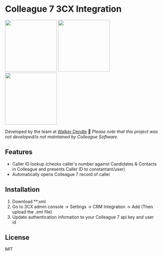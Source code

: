 # Colleague 7 3CX Integration

<img src="https://cdn0.iconfinder.com/data/icons/electronic-flat-1/32/plug_v2-512.png" height="170" />
<img src="https://services.colleaguesoftware.com/online-help/images/v7/colleague---twitter.jpg" height="170" />
<img src="https://upload.wikimedia.org/wikipedia/commons/thumb/c/c9/3CX_logo.svg/1200px-3CX_logo.svg.png" height="170" />

Developed by the team at [Walker Dendle](https://www.walkerdendle.co.uk) 💙
*Please note that this project was not developed/is not maintained by Colleague Software*.

Features 
----
* Caller ID lookup (checks caller's number against Candidates & Contacts in Colleague and presents Caller ID to constantant/user)
* Automatically opens Colleague 7 record of caller

Installation 
----
1. Download **.xml
2. Go to 3CX admin console → Settings → CRM Integration → Add (Then upload the .xml file)
3. Update authentication infomation to your Colleague 7 api key and user id

License
----
MIT




